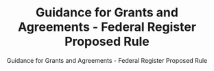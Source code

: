 ---
layout: resources-landing
title: "Guidance for Grants and Agreements - Federal Register Proposed Rule"
subtitle: "Guidance for Grants and Agreements - Federal Register Proposed Rule"
external_link: https://www.federalregister.gov/documents/2020/01/22/2019-28524/guidance-for-grants-and-agreements#open-comment
filters: federal-financial-assistance guidance federal-agency 2020
fiscal_year: 2020
---